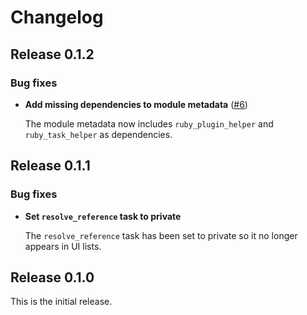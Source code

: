 # Changelog

## Release 0.1.2

### Bug fixes

* **Add missing dependencies to module metadata**
  ([#6](https://github.com/puppetlabs/puppetlabs-gcloud_inventory/pull/6))

  The module metadata now includes `ruby_plugin_helper` and `ruby_task_helper`
  as dependencies.

## Release 0.1.1

### Bug fixes

* **Set `resolve_reference` task to private**

  The `resolve_reference` task has been set to private so it no longer appears in UI lists.

## Release 0.1.0

This is the initial release.
